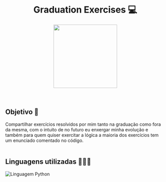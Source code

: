 



<div align='center'>
    <h1>Graduation Exercises 💻</h1>
    <img src='https://github.com/Felipe-Vilela/graduation-exercises/assets/122842608/8dd5d5c2-13c5-4b76-956c-bf299ab25c53' width='200px'/>
</div>
<br><br>

## Objetivo 🎯
Compartilhar exercícios resolvidos por mim tanto na graduação como fora da mesma, com o intuito de no futuro eu enxergar minha evolução e também para quem quiser exercitar a lógica a maioria dos exercícios tem um enunciado comentado no código.
<br><br>


## Linguagens utilizadas 👨🏻‍💻
 <img align="center" alt="Linguagem Python" src="https://github.com/Felipe-Vilela/graduation-exercises/assets/122842608/9ae79c37-48b7-449a-ada4-11117d4960f6" />


